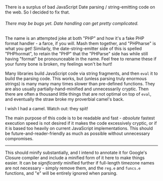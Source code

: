 There is a surplus of bad JavaScript Date parsing / string-emitting code on the web.  So I decided to fix that.

###### There may be bugs yet.  Date handling can get pretty complicated.

The name is an attempted joke at both "PHP" and how it's a fake PHP format handler - a farce, if you will.  Mash them together, and "PHPharse" is what you get!  Similarly, the date-string-emitter side of this is spelled "PHPhormat", to retain the "PHP" that the "PHParse" side has while still having "format" be pronounceable in the name.  Feel free to rename these if your funny bone is broken, my feelings won't be hurt!

Many libraries build JavaScript code via string fragments, and then `eval` it to build the parsing code.  This works, but (unless parsing truly enormous strings) is many many many times slower than pre-defined functions.  They are also usually partially-hand-minified and unnecessarily cryptic.  Then there are often a thousand little things that are not optimal on top of `eval`, and eventually the straw broke my proverbial camel's back.

I wish I had a camel.  Watch out: they spit!

The main purpose of this code is to be readable and fast - *absolute* fastest execution speed is not desired if it makes the code excessively cryptic, or if it is based too heavily on current JavaScript implementations.  This should be future-and-reader-friendly as much as possible without unnecessary compromises.

---

This should minify substantially, and I intend to annotate it for Google's Closure compiler and include a minified form of it here to make things easier.  It can be *significantly* minified further if full-length timezone names are not necessary - simply remove them, and the `reg.e` and `funcs.e` functions, and "e" will be entirely ignored when parsing.